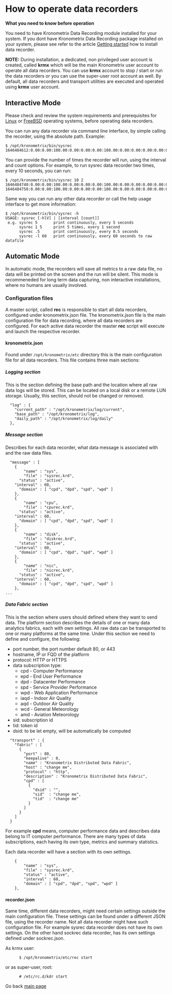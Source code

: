 # How to operate data recorders

**What you need to know before operation**

You need to have Kronometrix Data Recording module installed for your system. If you dont have Kronometrix Data Recording package installed on your system, please see refer to the article [Getting started](https://gitlab.com/kronometrix/recording/-/blob/master/docs/start.md) how to install data recorder. 

**NOTE:** During installation, a dedicated, non privileged user account is created, called **krmx** which will be the main Kronometrix user account to operate all data recorders. You can use **krmx** account to stop / start or run the data recorders or you can use the super-user root account as well. By default, all data recorders and transport utilities are executed and operated using **krmx** user account.

## Interactive Mode

Please check and review the system requirements and prerequisites for [Linux](https://gitlab.com/kronometrix/recording/-/blob/master/README.linux) or [FreeBSD](https://gitlab.com/kronometrix/recording/-/blob/master/README.freebsd) operating systems, before operating data recorders.

You can run any data recorder via command line interface, by simple calling the recorder, using the absolute path. Example:

```
$ /opt/kronometrix/bin/sysrec
1646484612:0.00:0.00:100.00:0.00:0.00:0.00:100.00:0.00:0.00:0.00:0.00:0:84:88.12:899072:121172:1020244:61740:693284:876196:85.88:1.03:10748:1034752:1045500:996:0:0.00:0:0.00:0:0.00:11:0.72:0:0:0:0.00:0:0:11:0.72:0.00:0.00:0.00
```

You can provide the number of times the recorder will run, using the interval and count options. For example, to run sysrec data recorder two times, every 10 seconds, you can run:

```
$ /opt/kronometrix/bin/sysrec 10 2
1646484740:0.00:0.00:100.00:0.00:0.00:0.00:100.00:0.00:0.00:0.00:0.00:0:84:88.11:898976:121268:1020244:61744:693284:876296:85.89:1.03:10748:1034752:1045500:996:0:0.00:0:0.00:0:0.00:11:0.72:0:0:0:0.00:0:0:11:0.72:0.00:0.00:0.00
1646484750:0.00:0.00:100.00:0.00:0.00:0.00:100.00:0.00:0.00:0.00:0.00:0:84:88.13:899100:121144:1020244:61744:693284:876172:85.88:1.03:10748:1034752:1045500:996:0:0.00:0:0.00:0:0.00:0:0.00:0:0:0:0.00:0:0:0:0.00:0.00:0.00:0.00
```

Same way you can run any other data recorder or call the help usage interface to get more information:

```
$ /opt/kronometrix/bin/sysrec -h
USAGE: sysrec [-hlV] | [interval [count]]
 e.g. sysrec 5       print continuously, every 5 seconds
      sysrec 1 5     print 5 times, every 1 second
      sysrec .5      print continuously, every 0.5 seconds
      sysrec -l 60   print continuously, every 60 seconds to raw datafile
```


## Automatic Mode

In automatic mode, the recorders will save all metrics to a raw data file, no data will be printed on the screen and the run will be silent. This mode is recommeneded for long term data capturing, non interactive installations, where no humans are usually involved.

### Configuration files

A master script, called **rec** is responsible to start all data recorders, configured under kronometrix.json file. The kronometrix.json file is the main configuration file for data recording, where all data recorders are configured. For each active data recorder the master **rec** script will execute and launch the respective recorder.

#### kronometrix.json

Found under ```/opt/kronometrix/etc``` directory this is the main configuration file for all data recorders. This file contains 
three main sections:

##### Logging section

This is the section defining the base path and the location where all raw data logs will be stored. This can be located on a local disk or a remote LUN storage. Usually, this section, should not be changed or removed.

```
  "log" : {
    "current_path" : "/opt/kronometrix/log/current",
    "base_path" : "/opt/kronometrix/log",
    "daily_path" : "/opt/kronometrix/log/daily"
  },
```

##### Message section

Describes for each data recorder, what data message is associated with and the raw data files.


```
  "message" : [
    {
        "name" : "sys",
        "file" : "sysrec.krd",
      "status" : "active",
    "interval" : 60,
      "domain" : [ "cpd", "dpd", "spd", "wpd" ]
    },
    {
        "name" : "cpu",
        "file" : "cpurec.krd",
      "status" : "active",
    "interval" : 60,
      "domain" : [ "cpd", "dpd", "spd", "wpd" ]
    },
    {
        "name" : "disk",
        "file" : "diskrec.krd",
      "status" : "active",
    "interval" : 60,
      "domain" : [ "cpd", "dpd", "spd", "wpd" ]
    },
    {
        "name" : "nic",
        "file" : "nicrec.krd",
      "status" : "active",
    "interval" : 60,
      "domain" : [ "cpd", "dpd", "spd", "wpd" ]
    },
...
```

##### Data Fabric section
 
This is the section where users should defined where they want to send data. The platform section describes the details of one or many data analytics fabrics, each with own settings. All raw data can be transported to one or many platforms at the same time. Under this section we need to define and configure, the following:

- port number, the port number default 80, or 443
- hostname, IP or FQD of the platform 
- protocol: HTTP or HTTPS
- data subscription type:
  - cpd - Computer Performance
  - epd - End User Performance
  - dpd - Datacenter Performance
  - spd - Service Provider Performance
  - wpd - Web Application Performance
  - iaqd - Indoor Air Quality
  - aqd - Outdoor Air Quality
  - wcd - General Meteorology
  - amd - Aviation Meteorology
- sid: subscription id
- tid: token id
- dsid: to be let empty, will be automatically be computed

```
  "transport" : {
    "fabric" : [
      {
        "port" : 80,
        "keepalive" : 0,
        "name" : "Kronometrix Distributed Data Fabric",
        "host" : "change me",
        "protocol" : "http",
        "description" : "Kronometrix Distributed Data Fabric",
        "cpd" : [
          {
            "dsid" : "",
            "sid"  : "change me",
            "tid"  : "change me"
          }
        ]
      }
    ]
  }
```



For example **cpd** means, computer performance data and describes data belong to IT computer performance. There are many types of data subscriptions, each having its own type, metrics and summary statistics.

Each data recorder will have a section with its own settings.

```
    {
        "name" : "sys",
        "file" : "sysrec.krd",
        "status" : "active",
        "interval" : 60,
        "domain" : [ "cpd", "dpd", "spd", "wpd" ]
    },
```

#### recorder.json 

Same time, different data recorders, might need certain settings outside the main configuration file. These settings can be found under a different JSON file, using the recorder name. Not all data recorder might have such configuration file. For example sysrec data recorder does not have its own settings. On the other hand sockrec data recorder, has its own settings defined under sockrec.json.


As krmx user:

```
      $ /opt/kronometrix/etc/rec start
````
or as super-user, root:

```
      # /etc/rc.d/kdr start
```



Go back [main page](https://gitlab.com/kronometrix/recording/)
